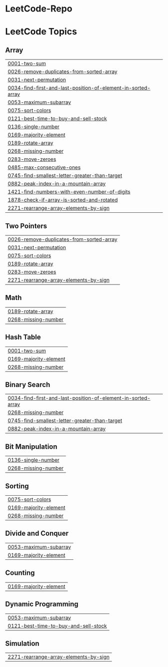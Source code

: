 # LeetCode-Repo
<!---LeetCode Topics Start-->
# LeetCode Topics
## Array
|  |
| ------- |
| [0001-two-sum](https://github.com/DivyaDaram8/LeetCode-Repo/tree/master/0001-two-sum) |
| [0026-remove-duplicates-from-sorted-array](https://github.com/DivyaDaram8/LeetCode-Repo/tree/master/0026-remove-duplicates-from-sorted-array) |
| [0031-next-permutation](https://github.com/DivyaDaram8/LeetCode-Repo/tree/master/0031-next-permutation) |
| [0034-find-first-and-last-position-of-element-in-sorted-array](https://github.com/DivyaDaram8/LeetCode-Repo/tree/master/0034-find-first-and-last-position-of-element-in-sorted-array) |
| [0053-maximum-subarray](https://github.com/DivyaDaram8/LeetCode-Repo/tree/master/0053-maximum-subarray) |
| [0075-sort-colors](https://github.com/DivyaDaram8/LeetCode-Repo/tree/master/0075-sort-colors) |
| [0121-best-time-to-buy-and-sell-stock](https://github.com/DivyaDaram8/LeetCode-Repo/tree/master/0121-best-time-to-buy-and-sell-stock) |
| [0136-single-number](https://github.com/DivyaDaram8/LeetCode-Repo/tree/master/0136-single-number) |
| [0169-majority-element](https://github.com/DivyaDaram8/LeetCode-Repo/tree/master/0169-majority-element) |
| [0189-rotate-array](https://github.com/DivyaDaram8/LeetCode-Repo/tree/master/0189-rotate-array) |
| [0268-missing-number](https://github.com/DivyaDaram8/LeetCode-Repo/tree/master/0268-missing-number) |
| [0283-move-zeroes](https://github.com/DivyaDaram8/LeetCode-Repo/tree/master/0283-move-zeroes) |
| [0485-max-consecutive-ones](https://github.com/DivyaDaram8/LeetCode-Repo/tree/master/0485-max-consecutive-ones) |
| [0745-find-smallest-letter-greater-than-target](https://github.com/DivyaDaram8/LeetCode-Repo/tree/master/0745-find-smallest-letter-greater-than-target) |
| [0882-peak-index-in-a-mountain-array](https://github.com/DivyaDaram8/LeetCode-Repo/tree/master/0882-peak-index-in-a-mountain-array) |
| [1421-find-numbers-with-even-number-of-digits](https://github.com/DivyaDaram8/LeetCode-Repo/tree/master/1421-find-numbers-with-even-number-of-digits) |
| [1878-check-if-array-is-sorted-and-rotated](https://github.com/DivyaDaram8/LeetCode-Repo/tree/master/1878-check-if-array-is-sorted-and-rotated) |
| [2271-rearrange-array-elements-by-sign](https://github.com/DivyaDaram8/LeetCode-Repo/tree/master/2271-rearrange-array-elements-by-sign) |
## Two Pointers
|  |
| ------- |
| [0026-remove-duplicates-from-sorted-array](https://github.com/DivyaDaram8/LeetCode-Repo/tree/master/0026-remove-duplicates-from-sorted-array) |
| [0031-next-permutation](https://github.com/DivyaDaram8/LeetCode-Repo/tree/master/0031-next-permutation) |
| [0075-sort-colors](https://github.com/DivyaDaram8/LeetCode-Repo/tree/master/0075-sort-colors) |
| [0189-rotate-array](https://github.com/DivyaDaram8/LeetCode-Repo/tree/master/0189-rotate-array) |
| [0283-move-zeroes](https://github.com/DivyaDaram8/LeetCode-Repo/tree/master/0283-move-zeroes) |
| [2271-rearrange-array-elements-by-sign](https://github.com/DivyaDaram8/LeetCode-Repo/tree/master/2271-rearrange-array-elements-by-sign) |
## Math
|  |
| ------- |
| [0189-rotate-array](https://github.com/DivyaDaram8/LeetCode-Repo/tree/master/0189-rotate-array) |
| [0268-missing-number](https://github.com/DivyaDaram8/LeetCode-Repo/tree/master/0268-missing-number) |
## Hash Table
|  |
| ------- |
| [0001-two-sum](https://github.com/DivyaDaram8/LeetCode-Repo/tree/master/0001-two-sum) |
| [0169-majority-element](https://github.com/DivyaDaram8/LeetCode-Repo/tree/master/0169-majority-element) |
| [0268-missing-number](https://github.com/DivyaDaram8/LeetCode-Repo/tree/master/0268-missing-number) |
## Binary Search
|  |
| ------- |
| [0034-find-first-and-last-position-of-element-in-sorted-array](https://github.com/DivyaDaram8/LeetCode-Repo/tree/master/0034-find-first-and-last-position-of-element-in-sorted-array) |
| [0268-missing-number](https://github.com/DivyaDaram8/LeetCode-Repo/tree/master/0268-missing-number) |
| [0745-find-smallest-letter-greater-than-target](https://github.com/DivyaDaram8/LeetCode-Repo/tree/master/0745-find-smallest-letter-greater-than-target) |
| [0882-peak-index-in-a-mountain-array](https://github.com/DivyaDaram8/LeetCode-Repo/tree/master/0882-peak-index-in-a-mountain-array) |
## Bit Manipulation
|  |
| ------- |
| [0136-single-number](https://github.com/DivyaDaram8/LeetCode-Repo/tree/master/0136-single-number) |
| [0268-missing-number](https://github.com/DivyaDaram8/LeetCode-Repo/tree/master/0268-missing-number) |
## Sorting
|  |
| ------- |
| [0075-sort-colors](https://github.com/DivyaDaram8/LeetCode-Repo/tree/master/0075-sort-colors) |
| [0169-majority-element](https://github.com/DivyaDaram8/LeetCode-Repo/tree/master/0169-majority-element) |
| [0268-missing-number](https://github.com/DivyaDaram8/LeetCode-Repo/tree/master/0268-missing-number) |
## Divide and Conquer
|  |
| ------- |
| [0053-maximum-subarray](https://github.com/DivyaDaram8/LeetCode-Repo/tree/master/0053-maximum-subarray) |
| [0169-majority-element](https://github.com/DivyaDaram8/LeetCode-Repo/tree/master/0169-majority-element) |
## Counting
|  |
| ------- |
| [0169-majority-element](https://github.com/DivyaDaram8/LeetCode-Repo/tree/master/0169-majority-element) |
## Dynamic Programming
|  |
| ------- |
| [0053-maximum-subarray](https://github.com/DivyaDaram8/LeetCode-Repo/tree/master/0053-maximum-subarray) |
| [0121-best-time-to-buy-and-sell-stock](https://github.com/DivyaDaram8/LeetCode-Repo/tree/master/0121-best-time-to-buy-and-sell-stock) |
## Simulation
|  |
| ------- |
| [2271-rearrange-array-elements-by-sign](https://github.com/DivyaDaram8/LeetCode-Repo/tree/master/2271-rearrange-array-elements-by-sign) |
<!---LeetCode Topics End-->